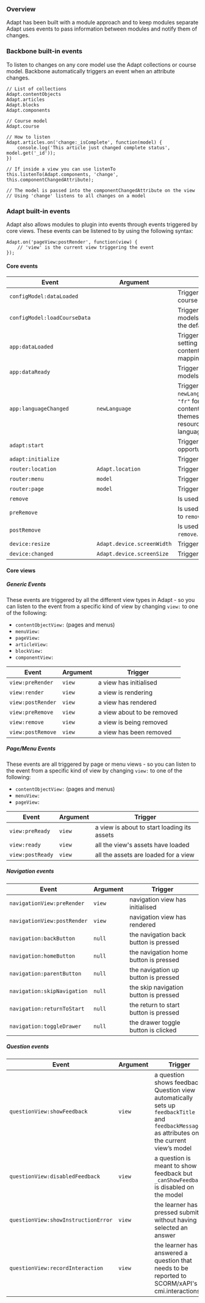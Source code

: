 ### Overview

Adapt has been built with a module approach and to keep modules separate Adapt uses events to pass information between modules and notify them of changes.

### Backbone built-in events

To listen to changes on any core model use the Adapt collections or course model. Backbone automatically triggers an event when an attribute changes.

````
// List of collections
Adapt.contentObjects
Adapt.articles
Adapt.blocks
Adapt.components

// Course model
Adapt.course

// How to listen
Adapt.articles.on('change:_isComplete', function(model) {
    console.log('This article just changed complete status', model.get('_id'));
})

// If inside a view you can use listenTo
this.listenTo(Adapt.components, 'change', this.componentChangedAttribute);

// The model is passed into the componentChangedAttribute on the view
// Using 'change' listens to all changes on a model 
````

### Adapt built-in events

Adapt also allows modules to plugin into events through events triggered by core views. These events can be listened to by using the following syntax:

````
Adapt.on('pageView:postRender', function(view) {
    // 'view' is the current view triggering the event
});
````

#### Core events

Event | Argument | Description
----- | -------- | -----------
`configModel:dataLoaded` | | Triggered when the config model is loaded. This can be used to stop the course files from being fetched.
`configModel:loadCourseData` | | Triggered just before Adapt creates the main content collections and models. This can be used to load the course files if a plugin has stopped the default fetch.
`app:dataLoaded` || Triggered when all the JSON is loaded, triggers adaptModel to start setting up all the contentObject/article/block/component/sibling/ancestor/children/parent mappings
`app:dataReady` | | Triggered when all the course data is loaded AND all the models/mappings have been setup.
`app:languageChanged` | `newLanguage` | Triggered if the user changes the course language. The argument `newLanguage` will be set to the language code of the new language e.g. `"fr"` for French. Changing language will trigger a reload of all the course content and a re-render of the course itself so components, menus and themes should get updated automatically - but some extensions (e.g. resources, glossary, spoor) will need to do extra work when the language is changed.
`adapt:start` | | Triggered before Adapt starts the router, gives the start controller an opportunity to set a custom start location.
`adapt:initialize` | | Triggered when Adapt is ready to start the router.
`router:location` | `Adapt.location` | Triggered when the location changes.
`router:menu` | `model` | Triggered when a route hits a menu.
`router:page` | `model` | Triggered when a route hits a page.
`remove` | | Is used by Adapt to trigger an event to remove all views.
`preRemove` | | Is used by Adapt to trigger an event that must occur immediately prior to `remove`.
`postRemove` | | Is used by Adapt to trigger an event that must occur immediately after `remove`.
`device:resize` | `Adapt.device.screenWidth` | Triggered when the window resizes.
`device:changed` | `Adapt.device.screenSize` | Triggered when the device size changes.

#### Core views

##### Generic Events
These events are triggered by all the different view types in Adapt - so you can listen to the event from a specific kind of view by changing `view:` to one of the following:
* `contentObjectView:` (pages and menus)
* `menuView:`
* `pageView:`
* `articleView:`
* `blockView:`
* `componentView:`

Event | Argument | Trigger
----- | -------- | -----------
`view:preRender` | `view` | a view has initialised
`view:render` | `view` | a view is rendering
`view:postRender` | `view` |  a view has rendered
`view:preRemove` | `view` | a view about to be removed
`view:remove` | `view` | a view is being removed
`view:postRemove` | `view` | a view has been removed


##### Page/Menu Events
These events are all triggered by page or menu views - so you can listen to the event from a specific kind of view by changing `view:` to one of the following:
* `contentObjectView:` (pages and menus)
* `menuView:`
* `pageView:`

Event | Argument | Trigger
----- | -------- | -----------
`view:preReady` | `view` | a view is about to start loading its assets
`view:ready` | `view` | all the view's assets have loaded
`view:postReady` | `view` | all the assets are loaded for a view

##### Navigation events
Event | Argument | Trigger
----- | -------- | -----------
`navigationView:preRender` | `view` | navigation view has initialised
`navigationView:postRender` | `view` | navigation view has rendered
`navigation:backButton` | `null` | the navigation back button is pressed
`navigation:homeButton` | `null` | the navigation home button is pressed
`navigation:parentButton` | `null` | the navigation up button is pressed
`navigation:skipNavigation` | `null` | the skip navigation button is pressed
`navigation:returnToStart` | `null` | the return to start button is pressed
`navigation:toggleDrawer` | `null` | the drawer toggle button is clicked


##### Question events
Event | Argument | Trigger
----- | -------- | -----------
`questionView:showFeedback` | `view` | a question shows feedback. Question view automatically sets up `feedbackTitle` and `feedbackMessage` as attributes on the current view’s model
`questionView:disabledFeedback` | `view` | a question is meant to show feedback but `_canShowFeedback` is disabled on the model
`questionView:showInstructionError` | `view` | the learner has pressed submit without having selected an answer
`questionView:recordInteraction` | `view` | the learner has answered a question that needs to be reported to SCORM/xAPI's cmi.interactions